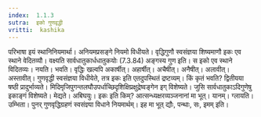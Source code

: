 ```yaml
---
index:  1.1.3
sutra:  इको गुणवृद्धी
vritti:  kashika 
---
```


परिभाषा इयं स्थानिनियमार्था। अनियमप्रसङ्गे नियमो विधीयते। वृद्धिगुणौ स्वसंज्ञया शिष्यमाणौ इकः एव स्थाने वेदितव्यौ। वक्ष्यति सार्वधातुकार्धधातुकयोः (7.3.84) अङ्गस्य गुण इति। स इको एव स्थाने विदितव्यः। नयति। भवति। वृद्धिः खल्वपि अकार्षीत्। अहार्षीत्। अचैषीत्। अनैषीत्। अलावीत्। अस्तावीत्। गुणवृद्धी स्वसंज्ञया विधीयेते, तत्र इकः इति एतदुपस्थितं द्रष्टव्यम्। किं कृतं भवति? द्वितीयया षष्ठी प्रादुर्भाव्यते। मिदिमृजिपुगन्तलघौउपर्धाच्छिदृशिक्षिप्रक्षुद्रेष्वङ्गेन इग् विशेष्यते। जुसि सार्वधातुकाऽदिगुणेषु इकाङ्गं विशेष्यते। मेद्यते। अबिघयुः। इकः इति किम्? आत्सन्ध्यक्षरव्यञ्जनानां मा भूत्। यानम्। ग्लायति। उम्भिता। पुनर् गुणवृद्धिग्रहणं स्वसंज्ञ्या विधाने नियमार्थम्। इह मा भूत् द्यौः, पन्थाः, सः, इमम् इति।

